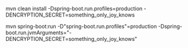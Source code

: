 mvn clean install -Dspring-boot.run.profiles=production -DENCRYPTION_SECRET=something_only_joy_knows

mvn spring-boot:run -D"spring-boot.run.profiles"=production -Dspring-boot.run.jvmArguments="-DENCRYPTION_SECRET=something_only_joy_knows"

